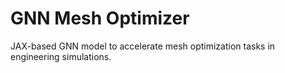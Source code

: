 # GNN Mesh Optimizer

JAX-based GNN model to accelerate mesh optimization tasks in engineering simulations.
